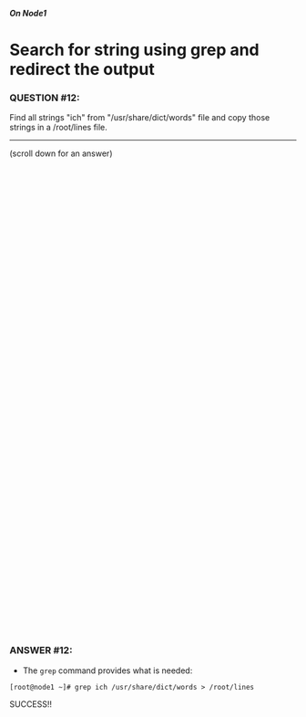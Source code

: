 ***On Node1***
#  Search for string using grep and redirect the output

### QUESTION #12:
Find all strings "ich" from "/usr/share/dict/words" file and copy those strings in a /root/lines file. 

***
(scroll down for an answer)

<br/><br/><br/><br/><br/><br/><br/><br/><br/><br/><br/><br/><br/><br/><br/><br/><br/><br/><br/><br/><br/><br/><br/><br/>
<br/><br/><br/><br/><br/><br/><br/><br/><br/><br/><br/><br/><br/><br/><br/><br/><br/><br/><br/><br/><br/><br/><br/><br/>

### ANSWER #12:
* The ```grep``` command provides what is needed:
```
[root@node1 ~]# grep ich /usr/share/dict/words > /root/lines
```

SUCCESS!!
